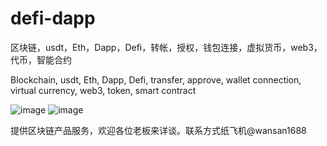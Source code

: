 # defi-dapp
区块链，usdt，Eth，Dapp，Defi，转帐，授权，钱包连接，虚拟货币，web3，代币，智能合约

Blockchain, usdt, Eth, Dapp, Defi, transfer, approve, wallet connection, virtual currency, web3, token, smart contract

![image](https://raw.githubusercontent.com/wansan66/defi-dapp/main/2022-04-19%2012.50.11.jpg)
![image](https://github.com/wansan66/defi-dapp/blob/main/2022-04-19%2012.50.21.jpg?raw=true)

提供区块链产品服务，欢迎各位老板来详谈。联系方式纸飞机@wansan1688
